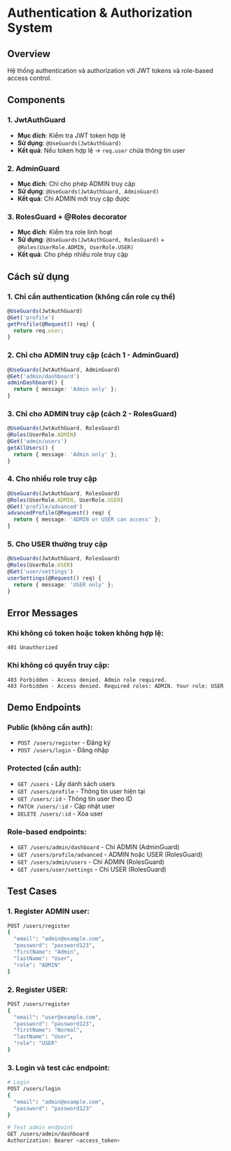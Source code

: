 # Authentication & Authorization System

## Overview

Hệ thống authentication và authorization với JWT tokens và role-based access control.

## Components

### 1. JwtAuthGuard
- **Mục đích**: Kiểm tra JWT token hợp lệ
- **Sử dụng**: `@UseGuards(JwtAuthGuard)`
- **Kết quả**: Nếu token hợp lệ → `req.user` chứa thông tin user

### 2. AdminGuard
- **Mục đích**: Chỉ cho phép ADMIN truy cập
- **Sử dụng**: `@UseGuards(JwtAuthGuard, AdminGuard)`
- **Kết quả**: Chỉ ADMIN mới truy cập được

### 3. RolesGuard + @Roles decorator
- **Mục đích**: Kiểm tra role linh hoạt
- **Sử dụng**: `@UseGuards(JwtAuthGuard, RolesGuard)` + `@Roles(UserRole.ADMIN, UserRole.USER)`
- **Kết quả**: Cho phép nhiều role truy cập

## Cách sử dụng

### 1. Chỉ cần authentication (không cần role cụ thể)
```typescript
@UseGuards(JwtAuthGuard)
@Get('profile')
getProfile(@Request() req) {
  return req.user;
}
```

### 2. Chỉ cho ADMIN truy cập (cách 1 - AdminGuard)
```typescript
@UseGuards(JwtAuthGuard, AdminGuard)
@Get('admin/dashboard')
adminDashboard() {
  return { message: 'Admin only' };
}
```

### 3. Chỉ cho ADMIN truy cập (cách 2 - RolesGuard)
```typescript
@UseGuards(JwtAuthGuard, RolesGuard)
@Roles(UserRole.ADMIN)
@Get('admin/users')
getAllUsers() {
  return { message: 'Admin only' };
}
```

### 4. Cho nhiều role truy cập
```typescript
@UseGuards(JwtAuthGuard, RolesGuard)
@Roles(UserRole.ADMIN, UserRole.USER)
@Get('profile/advanced')
advancedProfile(@Request() req) {
  return { message: 'ADMIN or USER can access' };
}
```

### 5. Cho USER thường truy cập
```typescript
@UseGuards(JwtAuthGuard, RolesGuard)
@Roles(UserRole.USER)
@Get('user/settings')
userSettings(@Request() req) {
  return { message: 'USER only' };
}
```

## Error Messages

### Khi không có token hoặc token không hợp lệ:
```
401 Unauthorized
```

### Khi không có quyền truy cập:
```
403 Forbidden - Access denied. Admin role required.
403 Forbidden - Access denied. Required roles: ADMIN. Your role: USER
```

## Demo Endpoints

### Public (không cần auth):
- `POST /users/register` - Đăng ký
- `POST /users/login` - Đăng nhập

### Protected (cần auth):
- `GET /users` - Lấy danh sách users
- `GET /users/profile` - Thông tin user hiện tại
- `GET /users/:id` - Thông tin user theo ID
- `PATCH /users/:id` - Cập nhật user
- `DELETE /users/:id` - Xóa user

### Role-based endpoints:
- `GET /users/admin/dashboard` - Chỉ ADMIN (AdminGuard)
- `GET /users/profile/advanced` - ADMIN hoặc USER (RolesGuard)
- `GET /users/admin/users` - Chỉ ADMIN (RolesGuard)
- `GET /users/user/settings` - Chỉ USER (RolesGuard)

## Test Cases

### 1. Register ADMIN user:
```bash
POST /users/register
{
  "email": "admin@example.com",
  "password": "password123",
  "firstName": "Admin",
  "lastName": "User",
  "role": "ADMIN"
}
```

### 2. Register USER:
```bash
POST /users/register
{
  "email": "user@example.com",
  "password": "password123",
  "firstName": "Normal",
  "lastName": "User",
  "role": "USER"
}
```

### 3. Login và test các endpoint:
```bash
# Login
POST /users/login
{
  "email": "admin@example.com",
  "password": "password123"
}

# Test admin endpoint
GET /users/admin/dashboard
Authorization: Bearer <access_token>
``` 